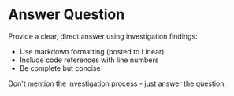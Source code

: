 # Answer Question

Provide a clear, direct answer using investigation findings:
- Use markdown formatting (posted to Linear)
- Include code references with line numbers
- Be complete but concise

Don't mention the investigation process - just answer the question.